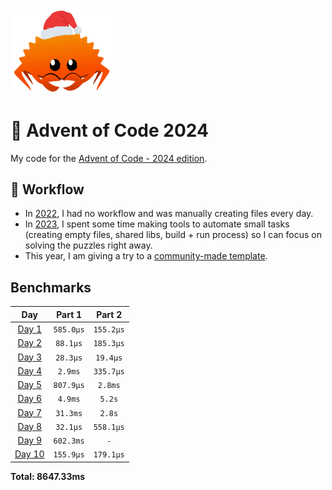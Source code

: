 <img src="./.assets/christmas_ferris.png" width="164">

# 🎄 Advent of Code 2024

My code for the [Advent of Code - 2024 edition](https://adventofcode.com/2024).

## 💼 Workflow

- In [2022](https://github.com/coko7/aoc-2022), I had no workflow and was manually creating files every day.
- In [2023](https://github.com/coko7/aoc-2023), I spent some time making tools to automate small tasks (creating empty files, shared libs, build + run process) so I can focus on solving the puzzles right away.
- This year, I am giving a try to a [community-made template](https://github.com/fspoettel/advent-of-code-rust).

<!--- advent_readme_stars table --->

<!--- benchmarking table --->
## Benchmarks

| Day | Part 1 | Part 2 |
| :---: | :---: | :---:  |
| [Day 1](./src/bin/01.rs) | `585.0µs` | `155.2µs` |
| [Day 2](./src/bin/02.rs) | `88.1µs` | `185.3µs` |
| [Day 3](./src/bin/03.rs) | `28.3µs` | `19.4µs` |
| [Day 4](./src/bin/04.rs) | `2.9ms` | `335.7µs` |
| [Day 5](./src/bin/05.rs) | `807.9µs` | `2.8ms` |
| [Day 6](./src/bin/06.rs) | `4.9ms` | `5.2s` |
| [Day 7](./src/bin/07.rs) | `31.3ms` | `2.8s` |
| [Day 8](./src/bin/08.rs) | `32.1µs` | `558.1µs` |
| [Day 9](./src/bin/09.rs) | `602.3ms` | `-` |
| [Day 10](./src/bin/10.rs) | `155.9µs` | `179.1µs` |

**Total: 8647.33ms**
<!--- benchmarking table --->
